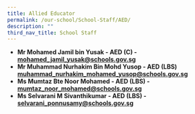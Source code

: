 ```yaml
---
title: Allied Educator
permalink: /our-school/School-Staff/AED/
description: ""
third_nav_title: School Staff
---
```

*   **Mr Mohamed Jamil bin Yusak - AED (C) - mohamed_jamil_yusak@schools.gov.sg**  
*   **Mr Muhammad Nurhakim Bin Mohd Yusop - AED (LBS) muhammad_nurhakim_mohamed_yusop@schools.gov.sg**
*   **Ms Mumtaz Bte Noor Mohamed - AED (LBS) - mumtaz_noor_mohamed@schools.gov.sg**
*   **Ms Selvarani M Sivanthikumar  - AED (LBS) - selvarani_ponnusamy@schools.gov.sg**